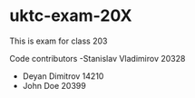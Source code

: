# uktc-exam-20X

This is exam for class 203

Code contributors
-Stanislav Vladimirov 20328
- Deyan Dimitrov 14210
- John Doe 20399
